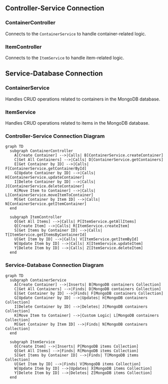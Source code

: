 ## Controller-Service Connection

### ContainerController

Connects to the `ContainerService` to handle container-related logic.

### ItemController

Connects to the `ItemService` to handle item-related logic.

## Service-Database Connection

### ContainerService

Handles CRUD operations related to containers in the MongoDB database.

### ItemService

Handles CRUD operations related to items in the MongoDB database.

### Controller-Service Connection Diagram
```mermaid
graph TD
  subgraph ContainerController
    A[Create Container] -->|Calls| B[ContainerService.createContainer]
    C[Get All Containers] -->|Calls| D[ContainerService.getContainers]
    E[Get Container by ID] -->|Calls| F[ContainerService.getContainerById]
    G[Update Container by ID] -->|Calls| H[ContainerService.updateContainer]
    I[Delete Container by ID] -->|Calls| J[ContainerService.deleteContainer]
    K[Move Item to Container] -->|Calls| L[ContainerService.moveItemToContainer]
    M[Get Container by Item ID] -->|Calls| N[ContainerService.getItemContainer]
  end

  subgraph ItemController
    O[Get All Items] -->|Calls| P[ItemService.getAllItems]
    Q[Create Item] -->|Calls| R[ItemService.createItem]
    S[Get Items by Container ID] -->|Calls| T[ItemService.getItemsByContainerId]
    U[Get Item by ID] -->|Calls| V[ItemService.getItemById]
    W[Update Item by ID] -->|Calls| X[ItemService.updateItem]
    Y[Delete Item by ID] -->|Calls| Z[ItemService.deleteItem]
  end
```

### Service-Database Connection Diagram

```mermaid
graph TD
  subgraph ContainerService
    A[Create Container] -->|Inserts| B[MongoDB containers Collection]
    C[Get All Containers] -->|Finds| D[MongoDB containers Collection]
    E[Get Container by ID] -->|Finds| F[MongoDB containers Collection]
    G[Update Container by ID] -->|Updates| H[MongoDB containers Collection]
    I[Delete Container by ID] -->|Deletes| J[MongoDB containers Collection]
    K[Move Item to Container] -->|Custom Logic| L[MongoDB containers Collection]
    M[Get Container by Item ID] -->|Finds| N[MongoDB containers Collection]
  end

  subgraph ItemService
    O[Create Item] -->|Inserts| P[MongoDB items Collection]
    Q[Get All Items] -->|Finds| R[MongoDB items Collection]
    S[Get Items by Container ID] -->|Finds| T[MongoDB items Collection]
    U[Get Item by ID] -->|Finds| V[MongoDB items Collection]
    W[Update Item by ID] -->|Updates| X[MongoDB items Collection]
    Y[Delete Item by ID] -->|Deletes| Z[MongoDB items Collection]
  end
```